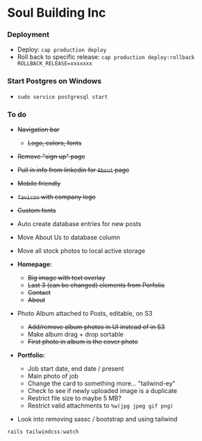 # Soul Building Inc

### Deployment
* Deploy: `cap production deploy`
* Roll back to specific release: `cap production deploy:rollback ROLLBACK_RELEASE=xxxxxxx`

### Start Postgres on Windows
* `sudo service postgresql start`


### To do
* ~~Navigation bar~~
  * ~~Logo, colors, fonts~~

* ~~Remove "sign up" page~~
* ~~Pull in info from linkedin for `About` page~~
* ~~Mobile friendly~~
* ~~`favicon` with company logo~~

* ~~Custom fonts~~
* Auto create database entries for new posts
* Move About Us to database column
* Move all stock photos to local active storage

* **Homepage:**
  * ~~Big image with text overlay~~
  * ~~Last 3 (can be changed) elements from Porfolio~~
  * ~~Contact~~
  * ~~About~~

* Photo Album attached to Posts, editable, on S3
  * ~~Add/remove album photos in UI instead of in S3~~
  * Make album drag + drop sortable
  * ~~First photo in album is the cover photo~~

* **Portfolio:**
  * Job start date, end date / present
  * Main photo of job
  * Change the card to something more... "tailwind-ey"
  * Check to see if newly uploaded image is a duplicate
  * Restrict file size to maybe 5 MB?
  * Restrict valid attachments to `%w(jpg jpeg gif png)`

- Look into removing sassc / bootstrap and using tailwind

`rails tailwindcss:watch`
